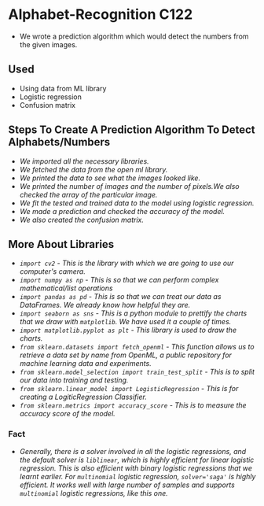 # Alphabet-Recognition C122
 * We wrote a prediction algorithm which would detect the numbers from the given images.

 ## Used
  * Using data from ML library
  * Logistic regression
  * Confusion matrix

## Steps To Create A Prediction Algorithm To Detect Alphabets/Numbers
  * *We imported all the necessary libraries.*
  * *We fetched the data from the open ml library.*
  * *We printed the data to see what the images looked like.*
  * *We printed the number of images and the number of pixels.We also checked the array of the particular image.*
  * *We fit the tested and trained data to the model using logistic regression.*
  * *We made a prediction and checked the accuracy of the model.*
  * *We also created the confusion matrix.*

## More About Libraries
* *`import cv2` - This is the library with which we are going to use our computer's camera.*
* *`import numpy as np` - This is so that we can perform complex mathematical/list operations*
* *`import pandas as pd` - This is so that we can treat our data as DataFrames. We already know how helpful they are.*
* *`import seaborn as sns` - This is a python module to prettify the charts that we draw with `matplotlib`. We have used it a couple of times.*
* *`import matplotlib.pyplot as plt` - This library is used to draw the charts.*
* *`from sklearn.datasets import fetch_openml` - This function allows us to retrieve a data set by name from OpenML, a public repository for machine learning data and experiments.*
* *`from sklearn.model_selection import train_test_split` - This is to split our data into training and testing.*
* *`from sklearn.linear_model import LogisticRegression` - This is for creating a LogiticRegression Classifier.*
* *`from sklearn.metrics import accuracy_score` - This is to measure the accuracy score of the model.*

### Fact
* *Generally, there is a solver involved in all the logistic regressions, and the default solver is `liblinear`, which is highly efficient for linear logistic regression. This is also efficient with binary logistic regressions that we learnt earlier. For `multinomial` logistic regression, `solver='saga'` is highly efficient. It works well with large number of samples and supports `multinomial` logistic regressions, like this one.*
